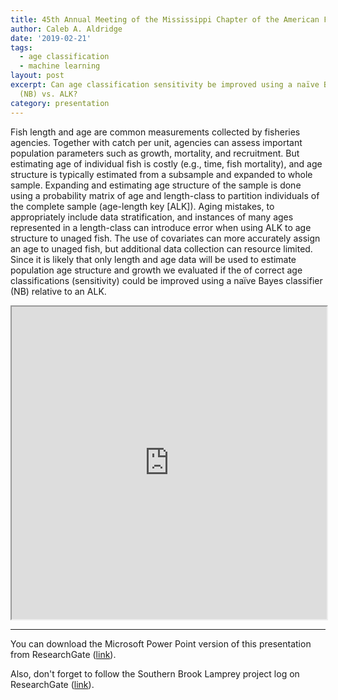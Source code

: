 ```yaml
---
title: 45th Annual Meeting of the Mississippi Chapter of the American Fisheries Society
author: Caleb A. Aldridge
date: '2019-02-21'
tags:
  - age classification
  - machine learning
layout: post
excerpt: Can age classification sensitivity be improved using a naïve Bayes classifier
  (NB) vs. ALK?
category: presentation
---
```


Fish length and age are common measurements collected by fisheries agencies. Together with catch per unit, agencies can assess important population parameters such as growth, mortality, and recruitment. But estimating age of individual fish is costly (e.g., time, fish mortality), and age structure is typically estimated from a subsample and expanded to whole sample. Expanding and estimating age structure of the sample is done using a probability matrix of age and length-class to partition individuals of the complete sample (age-length key [ALK]). Aging mistakes, to appropriately include data stratification, and instances of many ages represented in a length-class can introduce error when using ALK to age structure to unaged fish. The use of covariates can more accurately assign an age to unaged fish, but additional data collection can resource limited. Since it is likely that only length and age data will be used to estimate population age structure and growth we evaluated if the of correct age classifications (sensitivity) could be improved using a naïve Bayes classifier (NB) relative to an ALK.

<iframe src="https://docs.google.com/gview?url=https://github.com/AldridgeCaleb/aldridgecaleb.github.io/raw/master/docs/msafs-poster-aldridge-v2.pdf&embedded=true" width="100%" height="500px" frameborder="1"></iframe>

***

You can download the Microsoft Power Point version of this presentation from ResearchGate ([link](https://www.researchgate.net/publication/331274376_Early_look_Performance_of_machine_learning_to_classify_age_from_age-length_data)).

Also, don't forget to follow the Southern Brook Lamprey project log on ResearchGate ([link](https://www.researchgate.net/project/Assessing-Tag-Retention-and-Movement-Patterns-of-Brook-Lamprey-Ammocoetes)).
